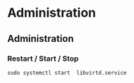 # Administration

## Administration

### Restart / Start / Stop

```text
sudo systemctl start  libvirtd.service
```

